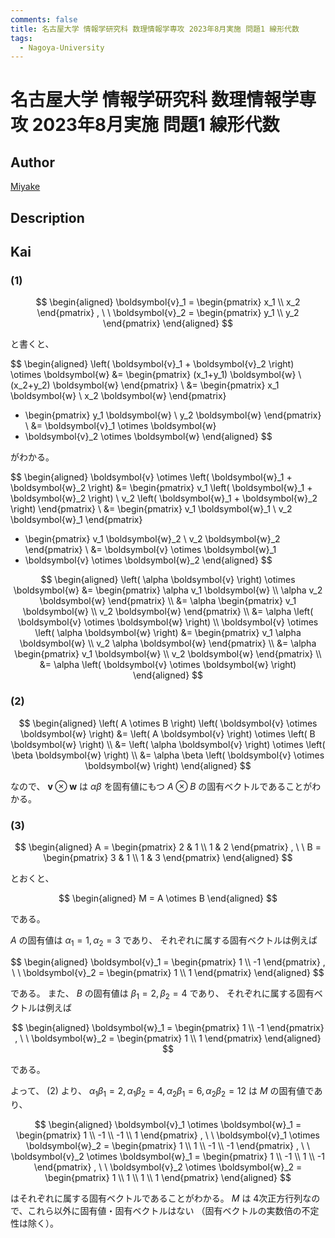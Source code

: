 ```yaml
---
comments: false
title: 名古屋大学 情報学研究科 数理情報学専攻 2023年8月実施 問題1 線形代数
tags:
  - Nagoya-University
---
```

# 名古屋大学 情報学研究科 数理情報学専攻 2023年8月実施 問題1 線形代数

## **Author**
[Miyake](https://miyake.github.io/exams/index.html)

## **Description**

## **Kai**
### (1)

$$
\begin{aligned}
\boldsymbol{v}_1 = \begin{pmatrix} x_1 \\ x_2 \end{pmatrix}
, \ \ 
\boldsymbol{v}_2 = \begin{pmatrix} y_1 \\ y_2 \end{pmatrix}
\end{aligned}
$$

と書くと、

$$
\begin{aligned}
\left( \boldsymbol{v}_1 + \boldsymbol{v}_2 \right) \otimes \boldsymbol{w}
&= \begin{pmatrix}
(x_1+y_1) \boldsymbol{w} \\ (x_2+y_2) \boldsymbol{w}
\end{pmatrix}
\\
&= \begin{pmatrix} x_1 \boldsymbol{w} \\ x_2 \boldsymbol{w} \end{pmatrix}
+  \begin{pmatrix} y_1 \boldsymbol{w} \\ y_2 \boldsymbol{w} \end{pmatrix}
\\
&= \boldsymbol{v}_1 \otimes \boldsymbol{w}
+  \boldsymbol{v}_2 \otimes \boldsymbol{w}
\end{aligned}
$$

がわかる。


$$
\begin{aligned}
\boldsymbol{v} \otimes \left( \boldsymbol{w}_1 + \boldsymbol{w}_2 \right)
&= \begin{pmatrix}
v_1 \left( \boldsymbol{w}_1 + \boldsymbol{w}_2 \right) \\
v_2 \left( \boldsymbol{w}_1 + \boldsymbol{w}_2 \right)
\end{pmatrix}
\\
&= \begin{pmatrix} v_1 \boldsymbol{w}_1 \\ v_2 \boldsymbol{w}_1 \end{pmatrix}
+  \begin{pmatrix} v_1 \boldsymbol{w}_2 \\ v_2 \boldsymbol{w}_2 \end{pmatrix}
\\
&= \boldsymbol{v} \otimes \boldsymbol{w}_1
+  \boldsymbol{v} \otimes \boldsymbol{w}_2
\end{aligned}
$$

$$
\begin{aligned}
\left( \alpha \boldsymbol{v} \right) \otimes \boldsymbol{w}
&= \begin{pmatrix}
\alpha v_1 \boldsymbol{w} \\ \alpha v_2 \boldsymbol{w}
\end{pmatrix}
\\
&= \alpha
\begin{pmatrix} v_1 \boldsymbol{w} \\ v_2 \boldsymbol{w} \end{pmatrix}
\\
&= \alpha \left( \boldsymbol{v} \otimes \boldsymbol{w} \right)
\\
\boldsymbol{v} \otimes \left( \alpha \boldsymbol{w} \right)
&= \begin{pmatrix}
v_1 \alpha \boldsymbol{w} \\ v_2 \alpha \boldsymbol{w}
\end{pmatrix}
\\
&= \alpha
\begin{pmatrix} v_1 \boldsymbol{w} \\ v_2 \boldsymbol{w} \end{pmatrix}
\\
&= \alpha \left( \boldsymbol{v} \otimes \boldsymbol{w} \right)
\end{aligned}
$$

### (2)

$$
\begin{aligned}
\left( A \otimes B \right)
\left( \boldsymbol{v} \otimes \boldsymbol{w} \right)
&= \left( A \boldsymbol{v} \right) \otimes \left( B \boldsymbol{w} \right) 
\\
&= \left( \alpha \boldsymbol{v} \right) \otimes \left( \beta \boldsymbol{w} \right) 
\\
&= \alpha \beta \left( \boldsymbol{v} \otimes \boldsymbol{w} \right) 
\end{aligned}
$$

なので、 $\boldsymbol{v} \otimes \boldsymbol{w}$ は
$\alpha \beta$ を固有値にもつ
$A \otimes B$ の固有ベクトルであることがわかる。

### (3)

$$
\begin{aligned}
A = \begin{pmatrix} 2 & 1 \\ 1 & 2 \end{pmatrix}
, \ \ 
B = \begin{pmatrix} 3 & 1 \\ 1 & 3 \end{pmatrix}
\end{aligned}
$$

とおくと、

$$
\begin{aligned}
M = A \otimes B
\end{aligned}
$$

である。

$A$ の固有値は $\alpha_1 = 1, \alpha_2 = 3$ であり、
それぞれに属する固有ベクトルは例えば

$$
\begin{aligned}
\boldsymbol{v}_1 = \begin{pmatrix} 1 \\ -1 \end{pmatrix}
, \ \ 
\boldsymbol{v}_2 = \begin{pmatrix} 1 \\ 1 \end{pmatrix}
\end{aligned}
$$

である。
また、
$B$ の固有値は $\beta_1 = 2, \beta_2 = 4$ であり、
それぞれに属する固有ベクトルは例えば

$$
\begin{aligned}
\boldsymbol{w}_1 = \begin{pmatrix} 1 \\ -1 \end{pmatrix}
, \ \ 
\boldsymbol{w}_2 = \begin{pmatrix} 1 \\ 1 \end{pmatrix}
\end{aligned}
$$

である。

よって、 (2) より、
$\alpha_1 \beta_1 = 2, \alpha_1 \beta_2 = 4, \alpha_2 \beta_1 = 6, \alpha_2 \beta_2 = 12$
は $M$ の固有値であり、

$$
\begin{aligned}
\boldsymbol{v}_1 \otimes \boldsymbol{w}_1
= \begin{pmatrix} 1 \\ -1 \\ -1 \\ 1 \end{pmatrix}
, \ \ 
\boldsymbol{v}_1 \otimes \boldsymbol{w}_2
= \begin{pmatrix} 1 \\ 1 \\ -1 \\ -1 \end{pmatrix}
, \ \ 
\boldsymbol{v}_2 \otimes \boldsymbol{w}_1
= \begin{pmatrix} 1 \\ -1 \\ 1 \\ -1 \end{pmatrix}
, \ \ 
\boldsymbol{v}_2 \otimes \boldsymbol{w}_2
= \begin{pmatrix} 1 \\ 1 \\ 1 \\ 1 \end{pmatrix}
\end{aligned}
$$

はそれぞれに属する固有ベクトルであることがわかる。
$M$ は 4次正方行列なので、これら以外に固有値・固有ベクトルはない
（固有ベクトルの実数倍の不定性は除く）。